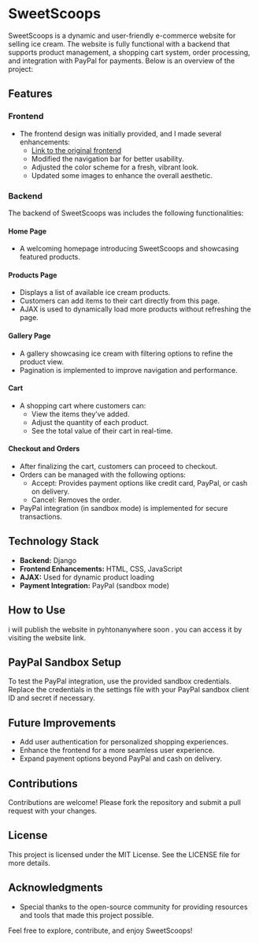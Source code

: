# SweetScoops

SweetScoops is a dynamic and user-friendly e-commerce website for selling ice cream. The website is fully functional with a backend that supports product management, a shopping cart system, order processing, and integration with PayPal for payments. Below is an overview of the project:

## Features

### Frontend
- The frontend design was initially provided, and I made several enhancements:
  - [Link to the original frontend](https://htmlcodex.com/ice-cream-shop-website-template/)
  - Modified the navigation bar for better usability.
  - Adjusted the color scheme for a fresh, vibrant look.
  - Updated some images to enhance the overall aesthetic.

### Backend
The backend of SweetScoops was includes the following functionalities:

#### Home Page
- A welcoming homepage introducing SweetScoops and showcasing featured products.

#### Products Page
- Displays a list of available ice cream products.
- Customers can add items to their cart directly from this page.
- AJAX is used to dynamically load more products without refreshing the page.

#### Gallery Page
- A gallery showcasing ice cream with filtering options to refine the product view.
- Pagination is implemented to improve navigation and performance.

#### Cart
- A shopping cart where customers can:
  - View the items they’ve added.
  - Adjust the quantity of each product.
  - See the total value of their cart in real-time.

#### Checkout and Orders
- After finalizing the cart, customers can proceed to checkout.
- Orders can be managed with the following options:
  - Accept: Provides payment options like credit card, PayPal, or cash on delivery.
  - Cancel: Removes the order.
- PayPal integration (in sandbox mode) is implemented for secure transactions.

## Technology Stack
- **Backend:** Django
- **Frontend Enhancements:** HTML, CSS, JavaScript
- **AJAX:** Used for dynamic product loading
- **Payment Integration:** PayPal (sandbox mode)

## How to Use
i will publish the website in pyhtonanywhere soon . you can access it by visiting the website link.
## PayPal Sandbox Setup
To test the PayPal integration, use the provided sandbox credentials. Replace the credentials in the settings file with your PayPal sandbox client ID and secret if necessary.

## Future Improvements
- Add user authentication for personalized shopping experiences.
- Enhance the frontend for a more seamless user experience.
- Expand payment options beyond PayPal and cash on delivery.

## Contributions
Contributions are welcome! Please fork the repository and submit a pull request with your changes.

## License
This project is licensed under the MIT License. See the LICENSE file for more details.

## Acknowledgments
- Special thanks to the open-source community for providing resources and tools that made this project possible.

Feel free to explore, contribute, and enjoy SweetScoops!

